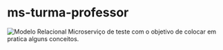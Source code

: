 # ms-turma-professor
![Modelo Relacional](https://spaceprogrammer.com/wp-content/uploads/2017/09/exemplo-de-DER.jpg)
Microserviço de teste com o objetivo de colocar em pratica alguns conceitos.
